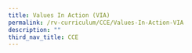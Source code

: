 ```yaml
---
title: Values In Action (VIA)
permalink: /rv-curriculum/CCE/Values-In-Action-VIA
description: ""
third_nav_title: CCE
---
```

